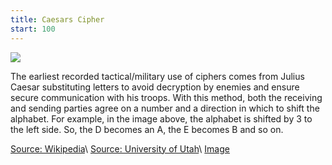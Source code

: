 ```yaml
---
title: Caesars Cipher
start: 100
---
```


![](https://upload.wikimedia.org/wikipedia/commons/thumb/4/4a/Caesar_cipher_left_shift_of_3.svg/1200px-Caesar_cipher_left_shift_of_3.svg.png)

The earliest recorded tactical/military use of ciphers comes from Julius Caesar substituting letters to avoid decryption by enemies and ensure secure communication with his troops. With this method, both the receiving and sending parties agree on a number and a direction in which to shift the alphabet. For example, in the image above, the alphabet is shifted by 3 to the left side. So, the D becomes an A, the E becomes B and so on.

[Source: Wikipedia](https://en.wikipedia.org/wiki/Caesar_cipher)\\
[Source: University of Utah](https://my.eng.utah.edu/~nmcdonal/Tutorials/EncryptionResearchReview.pdf)\\
[Image](https://upload.wikimedia.org/wikipedia/commons/thumb/4/4a/Caesar_cipher_left_shift_of_3.svg/1200px-Caesar_cipher_left_shift_of_3.svg.png)

